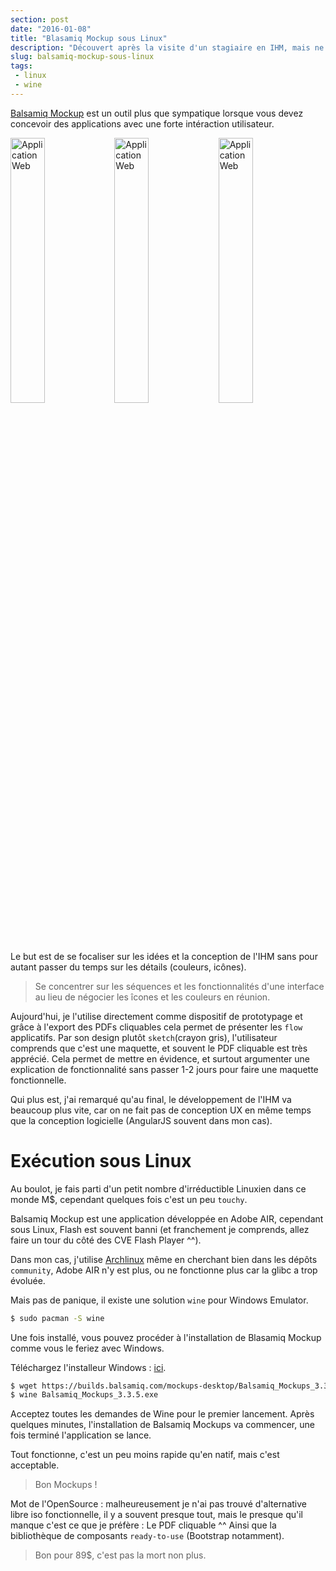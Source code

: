 ```yaml
---
section: post
date: "2016-01-08"
title: "Blasamiq Mockup sous Linux"
description: "Découvert après la visite d'un stagiaire en IHM, mais ne fonctionnant pas sous Linux, voici comment résoudre le problème."
slug: balsamiq-mockup-sous-linux
tags:
 - linux
 - wine
---
```


[Balsamiq Mockup](https://balsamiq.com/products/mockups/) est un outil plus que
sympatique lorsque vous devez concevoir des applications avec une forte
intéraction utilisateur.

<div>
<img src="/images/articles/2016/wiki-sketch-sm.png" alt="Application Web" style="width: 33%; float:left;"/>
<img src="/images/articles/2016/mytunez-sketch.png" alt="Application Web" style="width: 33%; float:left;"/>
<img src="/images/articles/2016/blather-sketch-sm.png" alt="Application Web" style="width: 33%; float:left;"/>
<div style="clear: both"></div>
</div>

Le but est de se focaliser sur les idées et la conception de l'IHM sans pour autant
passer du temps sur les détails (couleurs, icônes).

> Se concentrer sur les séquences et les fonctionnalités d'une interface au lieu
  de négocier les îcones et les couleurs en réunion.

Aujourd'hui, je l'utilise directement comme dispositif de prototypage et grâce
à l'export des PDFs cliquables cela permet de présenter les `flow` applicatifs.
Par son design plutôt `sketch`(crayon gris), l'utilisateur comprends que c'est
une maquette, et souvent le PDF cliquable est très apprécié. Cela permet de
mettre en évidence, et surtout argumenter une explication de fonctionnalité sans
passer 1-2 jours pour faire une maquette fonctionnelle.

Qui plus est, j'ai remarqué qu'au final, le développement de l'IHM va beaucoup
plus vite, car on ne fait pas de conception UX en même temps que la conception
logicielle (AngularJS souvent dans mon cas).

# Exécution sous Linux

Au boulot, je fais parti d'un petit nombre d'irréductible Linuxien dans ce monde
M$, cependant quelques fois c'est un peu `touchy`.

Balsamiq Mockup est une application développée en Adobe AIR, cependant sous
Linux, Flash est souvent banni (et franchement je comprends, allez faire un tour
du côté des CVE Flash Player ^^).

Dans mon cas, j'utilise [Archlinux](https://www.archlinux.org/) même en cherchant
bien dans les dépôts `community`, Adobe AIR n'y est plus, ou ne fonctionne plus
car la glibc a trop évoluée.

Mais pas de panique, il existe une solution `wine` pour Windows Emulator.

```sh
$ sudo pacman -S wine
```

Une fois installé, vous pouvez procéder à l'installation de Blasamiq Mockup
comme vous le feriez avec Windows.

Téléchargez l'installeur Windows : [ici](https://balsamiq.com/download/).

```sh
$ wget https://builds.balsamiq.com/mockups-desktop/Balsamiq_Mockups_3.3.5.exe
$ wine Balsamiq_Mockups_3.3.5.exe
```

Acceptez toutes les demandes de Wine pour le premier lancement. Après quelques
minutes, l'installation de Balsamiq Mockups va commencer, une fois terminé
l'application se lance.

Tout fonctionne, c'est un peu moins rapide qu'en natif, mais c'est acceptable.

> Bon Mockups !

Mot de l'OpenSource : malheureusement je n'ai pas trouvé d'alternative libre
iso fonctionnelle, il y a souvent presque tout, mais le presque qu'il manque
c'est ce que je préfère : Le PDF cliquable ^^ Ainsi que la bibliothèque de
composants `ready-to-use` (Bootstrap notamment).

> Bon pour 89$, c'est pas la mort non plus.

